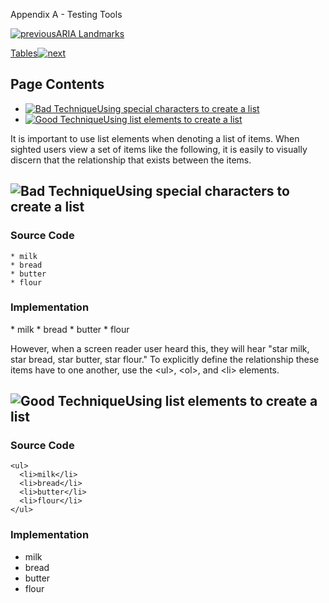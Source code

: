 Appendix A - Testing Tools

[![previous](images/left-arrow.png)ARIA Landmarks](http://accessibility.oit.ncsu.edu/training/accessibility-handbook/aria-landmarks.html)

[Tables![next](images/right-arrow.png)](http://accessibility.oit.ncsu.edu/training/accessibility-handbook/tables.html)

Page Contents
-------------

-   [![Bad Technique](images/x-small.png "Bad Technique")Using special characters to create a list](#1)
-   [![Good Technique](images/checkmark-small.png "Good Technique")Using list elements to create a list](#2)

It is important to use list elements when denoting a list of items. When sighted users view a set of items like the following, it is easily to visually discern that the relationship that exists between the items.

![Bad Technique](images/x-small.png "Bad Technique")Using special characters to create a list
---------------------------------------------------------------------------------------------

### Source Code

~~~~ {.code}
* milk
* bread
* butter
* flour
~~~~

### Implementation

\* milk
 \* bread
 \* butter
 \* flour

However, when a screen reader user heard this, they will hear "star milk, star bread, star butter, star flour." To explicitly define the relationship these items have to one another, use the \<ul\>, \<ol\>, and \<li\> elements.

![Good Technique](images/checkmark-small.png "Good Technique")Using list elements to create a list
--------------------------------------------------------------------------------------------------

### Source Code

~~~~ {.code}
<ul>
  <li>milk</li>
  <li>bread</li>
  <li>butter</li>
  <li>flour</li>
</ul>
~~~~

### Implementation

-   milk
-   bread
-   butter
-   flour


